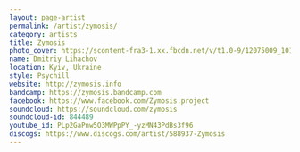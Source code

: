 ```yaml
---
layout: page-artist
permalink: /artist/zymosis/
category: artists
title: Zymosis
photo_cover: https://scontent-fra3-1.xx.fbcdn.net/v/t1.0-9/12075009_10153360873443303_7172062879670128176_n.jpg?oh=8229749cb0c0936f795cf071bede688e&oe=5991369C
name: Dmitriy Lihachov
location: Kyiv, Ukraine
style: Psychill
website: http://zymosis.info
bandcamp: https://zymosis.bandcamp.com
facebook: https://www.facebook.com/Zymosis.project
soundcloud: https://soundcloud.com/zymosis
soundcloud-id: 844489
youtube_id: PLp2GaPnw5O3MWPpPY_-yzMN43PdBs3f96
discogs: https://www.discogs.com/artist/588937-Zymosis
---
```

